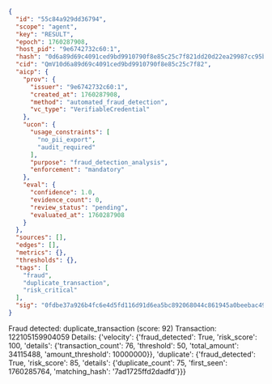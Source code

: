 ```json
{
  "id": "55c84a929dd36794",
  "scope": "agent",
  "key": "RESULT",
  "epoch": 1760287908,
  "host_pid": "9e6742732c60:1",
  "hash": "0d6a89d69c4091ced9bd9910790f8e85c25c7f821dd20d22ea29987cc95bf4ff",
  "cid": "QmV10d6a89d69c4091ced9bd9910790f8e85c25c7f82",
  "aicp": {
    "prov": {
      "issuer": "9e6742732c60:1",
      "created_at": 1760287908,
      "method": "automated_fraud_detection",
      "vc_type": "VerifiableCredential"
    },
    "ucon": {
      "usage_constraints": [
        "no_pii_export",
        "audit_required"
      ],
      "purpose": "fraud_detection_analysis",
      "enforcement": "mandatory"
    },
    "eval": {
      "confidence": 1.0,
      "evidence_count": 0,
      "review_status": "pending",
      "evaluated_at": 1760287908
    }
  },
  "sources": [],
  "edges": [],
  "metrics": {},
  "thresholds": {},
  "tags": [
    "fraud",
    "duplicate_transaction",
    "risk_critical"
  ],
  "sig": "0fdbe37a926b4fc6e4d5fd116d91d6ea5bc892068044c861945a0beebac49674"
}
```

Fraud detected: duplicate_transaction (score: 92)
Transaction: 122105159904059
Details: {'velocity': {'fraud_detected': True, 'risk_score': 100, 'details': {'transaction_count': 76, 'threshold': 50, 'total_amount': 34115488, 'amount_threshold': 10000000}}, 'duplicate': {'fraud_detected': True, 'risk_score': 85, 'details': {'duplicate_count': 75, 'first_seen': 1760285764, 'matching_hash': '7ad1725ffd2dadfd'}}}